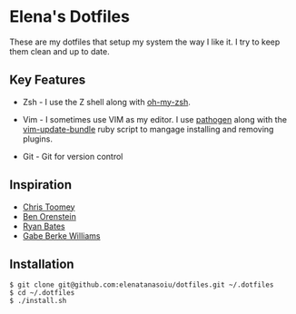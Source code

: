 # Elena's Dotfiles

These are my dotfiles that setup my system the way I like it. I try to keep them clean and up to date.

## Key Features

- Zsh - I use the Z shell along with
  [oh-my-zsh](https://github.com/robbyrussell/oh-my-zsh). 

- Vim - I sometimes use VIM as my editor. I use
[pathogen](https://github.com/tpope/vim-pathogen) along with the
[vim-update-bundle](https://github.com/bronson/vim-update-bundles) ruby script
to mangage installing and removing plugins.

- Git - Git for version control

## Inspiration

- [Chris Toomey](https://github.com/christoomey/dotfiles)
- [Ben Orenstein](https://github.com/r00k/dotfiles)
- [Ryan Bates](https://github.com/ryanb/dotfiles)
- [Gabe Berke Williams](https://github.com/gabebw/dotfiles)

## Installation

    $ git clone git@github.com:elenatanasoiu/dotfiles.git ~/.dotfiles
    $ cd ~/.dotfiles
    $ ./install.sh
